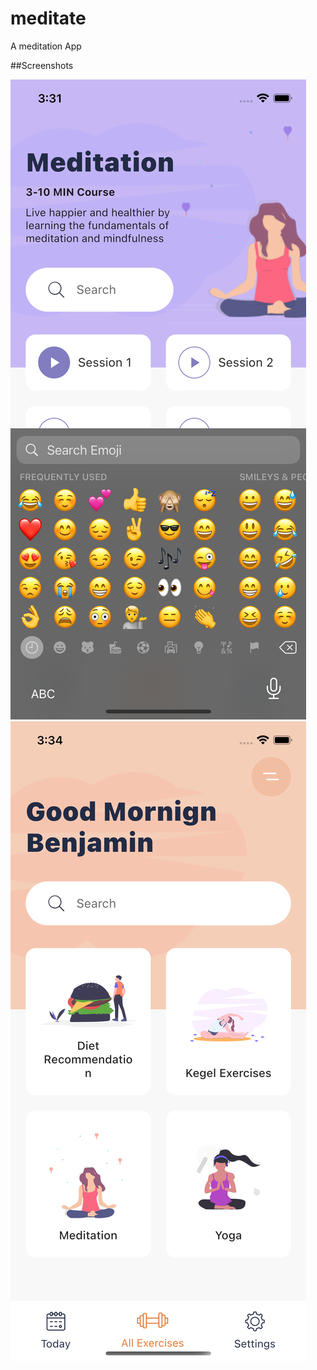 # meditate
 A meditation App

 ##Screenshots

 <img src ="assets/images/medi.png">
 <img src ="assets/images/benny.png">
